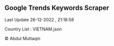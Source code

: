 

## Google Trends Keywords Scraper 
 
Last Update 26-12-2022 , 21:18:58

Country List :
VIETNAM.json



© Abdul Muttaqin 
